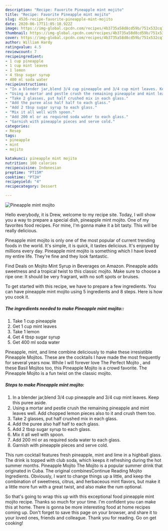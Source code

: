 ```yaml
---
description: "Recipe: Favorite Pineapple mint mojito"
title: "Recipe: Favorite Pineapple mint mojito"
slug: 4526-recipe-favorite-pineapple-mint-mojito
date: 2020-06-17T11:05:18.922Z
image: https://img-global.cpcdn.com/recipes/4b3735a58d8cd59b/751x532cq70/pineapple-mint-mojito-recipe-main-photo.jpg
thumbnail: https://img-global.cpcdn.com/recipes/4b3735a58d8cd59b/751x532cq70/pineapple-mint-mojito-recipe-main-photo.jpg
cover: https://img-global.cpcdn.com/recipes/4b3735a58d8cd59b/751x532cq70/pineapple-mint-mojito-recipe-main-photo.jpg
author: William Hardy
ratingvalue: 4.5
reviewcount: 7
recipeingredient:
- 1 cup pineapple
- 1 cup mint leaves
- 1 lemon
- 4 tbsp sugar syrup
- 400 ml soda water
recipeinstructions:
- "In a blender jar,blend 3/4 cup pineapple and 3/4 cup mint leaves. Keep this puree aside."
- "Using a mortar and pestle crush the remaining pineapple and mint leaves well. Add chopped lemon pieces also to it and crush them too."
- "Take 2 glasses, put half crushed mix in each glass."
- "Add the puree also half half to each glass."
- "Add 2 tbsp sugar syrup to each glass."
- "Mix it all well with spoon."
- "Add 200 ml or as required soda water to each glass."
- "Garnish with pineapple pieces and serve cold."
categories:
- Resep
tags:
- pineapple
- mint
- mojito

katakunci: pineapple mint mojito
nutrition: 160 calories
recipecuisine: Indonesian
preptime: "PT15M"
cooktime: "PT2H"
recipeyield: "4"
recipecategory: Dessert

---
```



![Pineapple mint mojito](https://img-global.cpcdn.com/recipes/4b3735a58d8cd59b/751x532cq70/pineapple-mint-mojito-recipe-main-photo.jpg)

Hello everybody, it is Drew, welcome to my recipe site. Today, I will show you a way to prepare a special dish, pineapple mint mojito. One of my favorites food recipes. For mine, I'm gonna make it a bit tasty. This will be really delicious.

Pineapple mint mojito is only one of the most popular of current trending foods in the world. It's simple, it is quick, it tastes delicious. It's enjoyed by millions every day. Pineapple mint mojito is something which I have loved my entire life. They're fine and they look fantastic.

Find Deals on Mojito Mint Syrup in Beverages on Amazon. Pineapple adds sweetness and a tropical twist to this classic mojito. Make sure to choose a ripe one: It should be very fragrant, with no soft spots or bruises.


To get started with this recipe, we have to prepare a few ingredients. You can have pineapple mint mojito using 5 ingredients and 8 steps. Here is how you cook it.

##### The ingredients needed to make Pineapple mint mojito::

1. Take 1 cup pineapple
1. Get 1 cup mint leaves
1. Take 1 lemon
1. Get 4 tbsp sugar syrup
1. Get 400 ml soda water


Pineapple, mint, and lime combine deliciously to make these irresistible Pineapple Mojitos. These are the cocktails I have made the most frequently for several years now. While I will forever love The Perfect Mojito , and these Basil Mojitos too, this Pineapple Mojito is a crowd favorite. The Pineapple Mojito is a fun twist on the classic mojito. 

##### Steps to make Pineapple mint mojito:

1. In a blender jar,blend 3/4 cup pineapple and 3/4 cup mint leaves. Keep this puree aside.
1. Using a mortar and pestle crush the remaining pineapple and mint leaves well. Add chopped lemon pieces also to it and crush them too.
1. Take 2 glasses, put half crushed mix in each glass.
1. Add the puree also half half to each glass.
1. Add 2 tbsp sugar syrup to each glass.
1. Mix it all well with spoon.
1. Add 200 ml or as required soda water to each glass.
1. Garnish with pineapple pieces and serve cold.


This rum cocktail features fresh pineapple, mint and lime in a highball glass. The drink is topped with club soda, which keeps it refreshing during the hot summer months. Pineapple Mojito The Mojito is a popular summer drink that originated in Cuba. The original combinesContinue Reading Mojito Ingredients. Obviously, I want to change things up a little, and keep the combination of sweetness, citrus, and herbaceous mint flavors, but make it a little more fun with a great twist, and also make the rum optional. 

So that's going to wrap this up with this exceptional food pineapple mint mojito recipe. Thanks so much for your time. I'm confident you can make this at home. There is gonna be more interesting food at home recipes coming up. Don't forget to save this page on your browser, and share it to your loved ones, friends and colleague. Thank you for reading. Go on get cooking!
